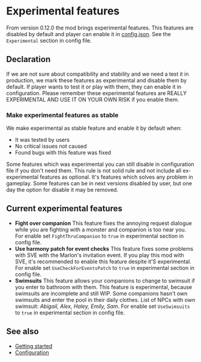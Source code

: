 # Experimental features

From version 0.12.0 the mod brings experimental features. This features are disabled by default and player can enable it in [config.json](configuration.md). See the `Experimental` section in config file.

## Declaration

If we are not sure about compatibility and stability and we need a test it in production, we mark these features as experimental and disable them by default. If player wants to test it or play with them, they can enable it in configuration. Please remember these experimental features are REALLY EXPERIMENTAL AND USE IT ON YOUR OWN RISK if you enable them.

### Make experimental features as stable

We make experimental as stable feature and enable it by default when:

- It was tested by users
- No critical issues not caused
- Found bugs with this feature was fixed

Some features which was experimental you can still disable in configuration file if you don't need them. This rule is not solid rule and not include all ex-experimental features as optional. It's features which solves any problem in gameplay. Some features can be in next versions disabled by user, but one day the option for disable it may be removed.

## Current experimental features

- **Fight over companion** This feature fixes the annoying request dialogue while you are fighting with a monster and companion is too near you. For enable set `FightThruCompanion` to `true` in experimental section in config file.
- **Use harmony patch for event checks** This feature fixes some problems with SVE with the Marlon's invitation event. If you play this mod with SVE, it's recommended to enable this feature despite it'S experimental. For enable set `UseCheckForEventsPatch` to `true` in experimental section in config file.
- **Swimsuits** This feature allows your companions to change to swimsuit if you enter to bathroom with them. This feature is experimental, because swimsuits are incomplete and still WIP. Some companions hasn't own swimsuits and enter the pool in their daily clothes. List of NPCs with own swimsuit: *Abigail, Alex, Haley, Emily, Sam*. For enable set `UseSwimsuits` to `true` in experimental section in config file.

## See also

- [Getting started](getting-started.md)
- [Configuration](configuration.md)
